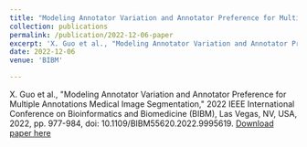 ```yaml
---
title: "Modeling Annotator Variation and Annotator Preference for Multiple Annotations Medical Image Segmentation"
collection: publications
permalink: /publication/2022-12-06-paper
excerpt: 'X. Guo et al., "Modeling Annotator Variation and Annotator Preference for Multiple Annotations Medical Image Segmentation," 2022 IEEE International Conference on Bioinformatics and Biomedicine (BIBM), Las Vegas, NV, USA, 2022, pp. 977-984, doi: 10.1109/BIBM55620.2022.9995619.'
date: 2022-12-06
venue: 'BIBM'

---
```

X. Guo et al., "Modeling Annotator Variation and Annotator Preference for Multiple Annotations Medical Image Segmentation," 2022 IEEE International Conference on Bioinformatics and Biomedicine (BIBM), Las Vegas, NV, USA, 2022, pp. 977-984, doi: 10.1109/BIBM55620.2022.9995619.
[Download paper here](http://nit-hit.github.io/files/Modeling_Annotator_Variation_and_Annotator_Preference_for_Multiple_Annotations_Medical_Image_Segmentation.pdf)

